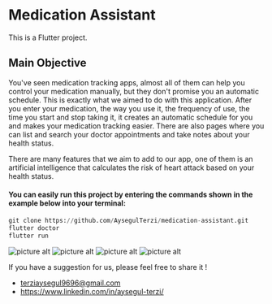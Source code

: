 # Medication Assistant

This is a Flutter project.

## Main Objective

You've seen medication tracking apps, almost all of them can help you control your medication manually, but they don't promise you an automatic schedule. This is exactly what we aimed to do with this application. After you enter your medication, the way you use it, the frequency of use, the time you start and stop taking it, it creates an automatic schedule for you and makes your medication tracking easier. There are also pages where you can list and search your doctor appointments and take notes about your health status. 

There are many features that we aim to add to our app, one of them is an artificial intelligence that calculates the risk of heart attack based on your health status. 

#### You can easily run this project by entering the commands shown in the example below into your terminal:

```python
git clone https://github.com/AysegulTerzi/medication-assistant.git
flutter doctor
flutter run

```

![picture alt](ss/4.png) ![picture alt](ss/1.png)
![picture alt](ss/2.png) ![picture alt](ss/3.png)

If you have a suggestion for us, please feel free to share it !
* terziaysegul9696@gmail.com
* https://www.linkedin.com/in/aysegul-terzi/

